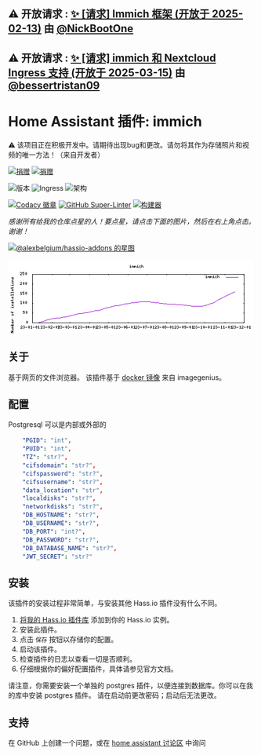 ## &#9888; 开放请求 : [✨ [请求] Immich 框架 (开放于 2025-02-13)](https://github.com/alexbelgium/hassio-addons/issues/1764) 由 [@NickBootOne](https://github.com/NickBootOne)
## &#9888; 开放请求 : [✨ [请求] immich 和 Nextcloud Ingress 支持 (开放于 2025-03-15)](https://github.com/alexbelgium/hassio-addons/issues/1812) 由 [@bessertristan09](https://github.com/bessertristan09)
# Home Assistant 插件: immich

⚠️ 该项目正在积极开发中。请期待出现bug和更改。请勿将其作为存储照片和视频的唯一方法！（来自开发者）

[![捐赠][donation-badge]](https://www.buymeacoffee.com/alexbelgium)
[![捐赠][paypal-badge]](https://www.paypal.com/donate/?hosted_button_id=DZFULJZTP3UQA)

![版本](https://img.shields.io/badge/dynamic/json?label=Version&query=%24.version&url=https%3A%2F%2Fraw.githubusercontent.com%2Falexbelgium%2Fhassio-addons%2Fmaster%2Fimmich%2Fconfig.json)
![Ingress](https://img.shields.io/badge/dynamic/json?label=Ingress&query=%24.ingress&url=https%3A%2F%2Fraw.githubusercontent.com%2Falexbelgium%2Fhassio-addons%2Fmaster%2Fimmich%2Fconfig.json)
![架构](https://img.shields.io/badge/dynamic/json?color=success&label=Arch&query=%24.arch&url=https%3A%2F%2Fraw.githubusercontent.com%2Falexbelgium%2Fhassio-addons%2Fmaster%2Fimmich%2Fconfig.json)

[![Codacy 徽章](https://app.codacy.com/project/badge/Grade/9c6cf10bdbba45ecb202d7f579b5be0e)](https://www.codacy.com/gh/alexbelgium/hassio-addons/dashboard?utm_source=github.com&utm_medium=referral&utm_content=alexbelgium/hassio-addons&utm_campaign=Badge_Grade)
[![GitHub Super-Linter](https://img.shields.io/github/actions/workflow/status/alexbelgium/hassio-addons/weekly-supelinter.yaml?label=Lint%20code%20base)](https://github.com/alexbelgium/hassio-addons/actions/workflows/weekly-supelinter.yaml)
[![构建器](https://img.shields.io/github/actions/workflow/status/alexbelgium/hassio-addons/onpush_builder.yaml?label=Builder)](https://github.com/alexbelgium/hassio-addons/actions/workflows/onpush_builder.yaml)

[donation-badge]: https://img.shields.io/badge/Buy%20me%20a%20coffee%20(no%20paypal)-%23d32f2f?logo=buy-me-a-coffee&style=flat&logoColor=white
[paypal-badge]: https://img.shields.io/badge/Buy%20me%20a%20coffee%20with%20Paypal-0070BA?logo=paypal&style=flat&logoColor=white

_感谢所有给我的仓库点星的人！要点星，请点击下面的图片，然后在右上角点击。谢谢！_

[![@alexbelgium/hassio-addons 的星图](https://raw.githubusercontent.com/alexbelgium/hassio-addons/master/.github/stars2.svg)](https://github.com/alexbelgium/hassio-addons/stargazers)

![下载演变](https://raw.githubusercontent.com/alexbelgium/hassio-addons/master/immich/stats.png)

## 关于

基于网页的文件浏览器。
该插件基于 [docker 镜像](https://github.com/imagegenius/docker-immich) 来自 imagegenius。

## 配置

Postgresql 可以是内部或外部的

```yaml
    "PGID": "int",
    "PUID": "int",
    "TZ": "str?",
    "cifsdomain": "str?",
    "cifspassword": "str?",
    "cifsusername": "str?",
    "data_location": "str",
    "localdisks": "str?",
    "networkdisks": "str?",
    "DB_HOSTNAME": "str?",
    "DB_USERNAME": "str?",
    "DB_PORT": "int?",
    "DB_PASSWORD": "str?",
    "DB_DATABASE_NAME": "str?",
    "JWT_SECRET": "str?"
```

## 安装

该插件的安装过程非常简单，与安装其他 Hass.io 插件没有什么不同。

1. [将我的 Hass.io 插件库][repository] 添加到你的 Hass.io 实例。
1. 安装此插件。
1. 点击 `保存` 按钮以存储你的配置。
1. 启动该插件。
1. 检查插件的日志以查看一切是否顺利。
1. 仔细根据你的偏好配置插件，具体请参见官方文档。

请注意，你需要安装一个单独的 postgres 插件，以便连接到数据库。你可以在我的库中安装 postgres 插件。
请在启动前更改密码；启动后无法更改。

## 支持

在 GitHub 上创建一个问题，或在 [home assistant 讨论区](https://community.home-assistant.io/t/home-assistant-addon-immich/282108/3) 中询问

[repository]: https://github.com/alexbelgium/hassio-addons
[aarch64-shield]: https://img.shields.io/badge/aarch64-yes-green.svg
[amd64-shield]: https://img.shields.io/badge/amd64-yes-green.svg
[armv7-shield]: https://img.shields.io/badge/armv7-yes-green.svg